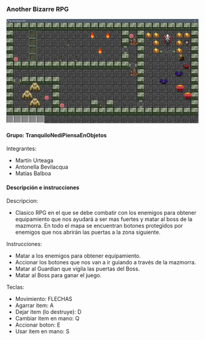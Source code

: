 ### Another Bizarre RPG

![capturaJuego](assets/gameScreenshot.jpg)

#### Grupo: TranquiloNediPiensaEnObjetos

Integrantes:

- Martín Urteaga
- Antonella Bevilacqua
- Matías Balboa

#### Descripción e instrucciones

Descripcion:

- Clasico RPG en el que se debe combatir con los enemigos para obtener equipamiento que nos ayudará a ser mas fuertes
  y matar al boss de la mazmorra. En todo el mapa se encuentran botones protegidos por enemigos que nos abrirán las 
  puertas a la zona siguiente.

Instrucciones:

- Matar a los enemigos para obtener equipamiento.
- Accionar los botones que nos van a ir guiando a través de la mazmorra.
- Matar al Guardian que vigila las puertas del Boss.
- Matar al Boss para ganar el juego.

Teclas:

- Movimiento: FLECHAS
- Agarrar item: A
- Dejar item (lo destruye): D
- Cambiar item en mano: Q
- Accionar boton: E
- Usar item en mano: S




